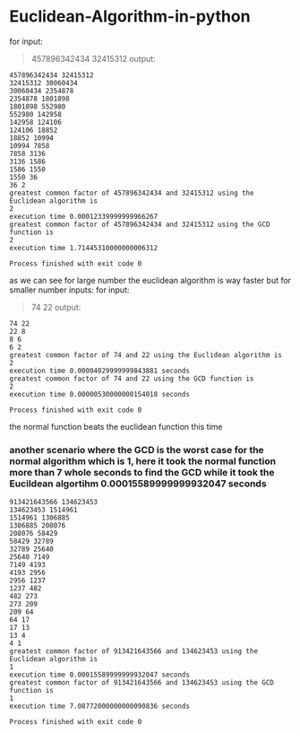 # Euclidean-Algorithm-in-python
for input:
> 457896342434 32415312
> output:
```
457896342434 32415312
32415312 30060434
30060434 2354878
2354878 1801898
1801898 552980
552980 142958
142958 124106
124106 18852
18852 10994
10994 7858
7858 3136
3136 1586
1586 1550
1550 36
36 2
greatest common factor of 457896342434 and 32415312 using the Euclidean algorithm is 
2
execution time 0.00012339999999966267
greatest common factor of 457896342434 and 32415312 using the GCD function is 
2
execution time 1.71445310000000006312

Process finished with exit code 0
```
as we can see for large number the euclidean algorithm is way faster
but for smaller number inputs:
for input:
> 74 22
> output:
```
74 22
22 8
8 6
6 2
greatest common factor of 74 and 22 using the Euclidean algorithm is 
2
execution time 0.00004029999999843881 seconds
greatest common factor of 74 and 22 using the GCD function is 
2
execution time 0.00000530000000154018 seconds

Process finished with exit code 0
```
the normal function beats the euclidean function this time
### another scenario where the GCD is the worst case for the normal algorithm which is 1, here it took the normal function more than 7 whole seconds to find the GCD while it took the Eucildean algortihm 0.00015589999999932047 seconds
```
913421643566 134623453
134623453 1514961
1514961 1306885
1306885 208076
208076 58429
58429 32789
32789 25640
25640 7149
7149 4193
4193 2956
2956 1237
1237 482
482 273
273 209
209 64
64 17
17 13
13 4
4 1
greatest common factor of 913421643566 and 134623453 using the Euclidean algorithm is 
1
execution time 0.00015589999999932047 seconds
greatest common factor of 913421643566 and 134623453 using the GCD function is 
1
execution time 7.08772000000000090836 seconds

Process finished with exit code 0
```
